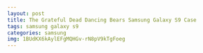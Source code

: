 ```yaml
---
layout: post
title: The Grateful Dead Dancing Bears Samsung Galaxy S9 Case
tags: samsung galaxy s9
categories: samsung
img: 1BUdKX6kAylEFgMQHGv-rN8pV9kTgFoeg
---
```

